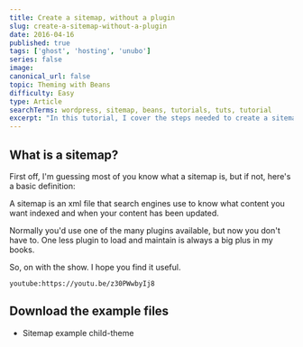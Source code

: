 ```yaml
---
title: Create a sitemap, without a plugin
slug: create-a-sitemap-without-a-plugin
date: 2016-04-16
published: true
tags: ['ghost', 'hosting', 'unubo']
series: false
image: 
canonical_url: false
topic: Theming with Beans
difficulty: Easy
type: Article
searchTerms: wordpress, sitemap, beans, tutorials, tuts, tutorial
excerpt: "In this tutorial, I cover the steps needed to create a sitemap, without using a plugin. This is something that Thierry came up with, so full credit to him for the code. I'm just sharing it here so you guys can use it too."
---
```

## What is a sitemap?

First off, I'm guessing most of you know what a sitemap is, but if not, here's a basic definition:

A sitemap is an xml file that search engines use to know what content you want indexed and when your content has been updated.

Normally you'd use one of the many plugins available, but now you don't have to. One less plugin to load and maintain is always a big plus in my books.

So, on with the show. I hope you find it useful.

`youtube:https://youtu.be/z30PWwbyIj8`

## Download the example files

- Sitemap example child-theme